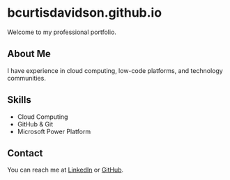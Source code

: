 # bcurtisdavidson.github.io
Welcome to my professional portfolio.

## About Me
I have experience in cloud computing, low-code platforms, and technology communities.

## Skills
- Cloud Computing
- GitHub & Git
- Microsoft Power Platform

## Contact
You can reach me at [LinkedIn](https://www.linkedin.com/in/billcurtisdavidson/) or [GitHub](https://github.com/username).
